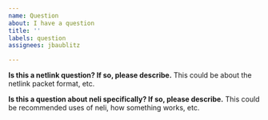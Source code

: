 ```yaml
---
name: Question
about: I have a question
title: ''
labels: question
assignees: jbaublitz

---
```


**Is this a netlink question? If so, please describe.**
This could be about the netlink packet format, etc.

**Is this a question about neli specifically? If so, please describe.**
This could be recommended uses of neli, how something works, etc.
